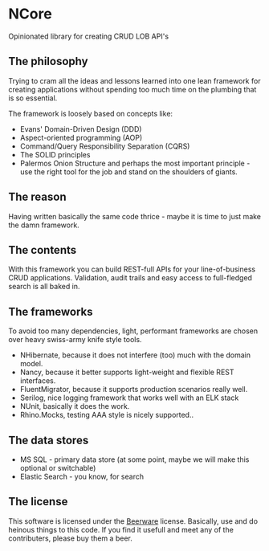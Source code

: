 # NCore
Opinionated library for creating CRUD LOB API's

## The philosophy
Trying to cram all the ideas and lessons learned into one lean framework for creating applications without spending too much time on the plumbing that is so essential.

The framework is loosely based on concepts like:
* Evans' Domain-Driven Design (DDD)
* Aspect-oriented programming (AOP)
* Command/Query Responsibility Separation (CQRS)
* The SOLID principles
* Palermos Onion Structure
and perhaps the most important principle - use the right tool for the job and stand on the shoulders of giants.

## The reason
Having written basically the same code thrice - maybe it is time to just make the damn framework.

## The contents
With this framework you can build REST-full APIs for your line-of-business CRUD applications. Validation, audit trails and easy access to full-fledged search is all baked in.

## The frameworks
To avoid too many dependencies, light, performant frameworks are chosen over heavy swiss-army knife style tools. 

* NHibernate, because it does not interfere (too) much with the domain model.
* Nancy, because it better supports light-weight and flexible REST interfaces.
* FluentMigrator, because it supports production scenarios really well.
* Serilog, nice logging framework that works well with an ELK stack
* NUnit, basically it does the work.
* Rhino.Mocks, testing AAA style is nicely supported..

## The data stores
* MS SQL - primary data store (at some point, maybe we will make this optional or switchable)
* Elastic Search - you know, for search

## The license
This software is licensed under the [Beerware](https://en.m.wikipedia.org/wiki/Beerware) license. Basically, use and do heinous things to this code. If you find it usefull and meet any of the contributers, please buy them a beer.